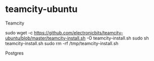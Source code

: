 # teamcity-ubuntu

Teamcity

sudo wget -c https://github.com/electronicbits/teamcity-ubuntu/blob/master/teamcity-install.sh -O teamcity-install.sh
sudo sh teamcity-install.sh
sudo rm -rf /tmp/teamcity-install.sh

Postgres

